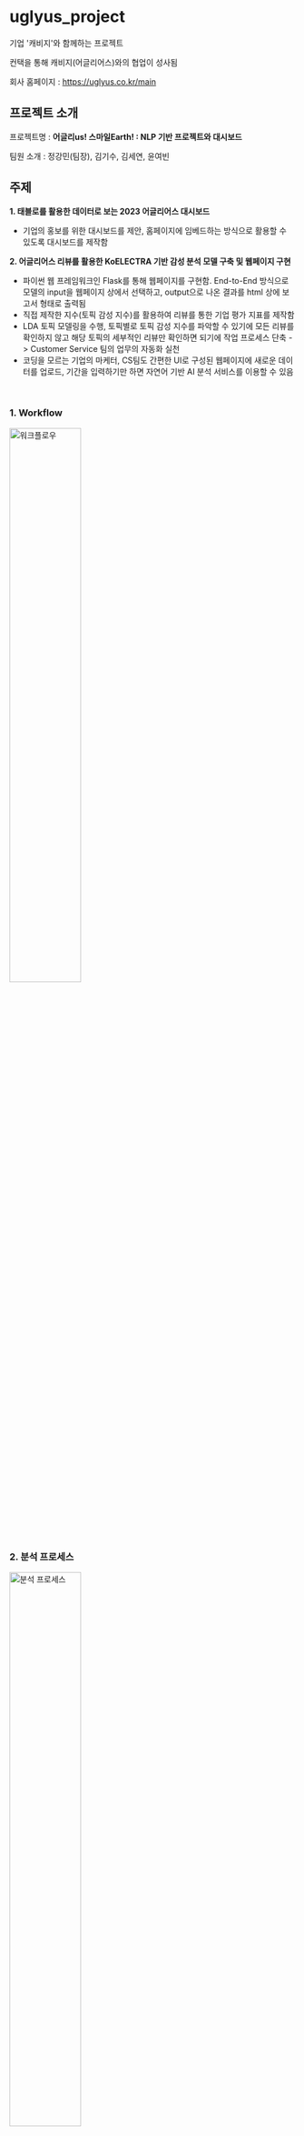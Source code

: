 # uglyus_project
기업 '캐비지'와 함께하는 프로젝트

컨택을 통해 캐비지(어글리어스)와의 협업이 성사됨

회사 홈페이지 : https://uglyus.co.kr/main

## 프로젝트 소개

프로젝트명 : **어글리us! 스마일Earth! : NLP 기반 프로젝트와 대시보드**

팀원 소개 : 정강민(팀장), 김기수, 김세연, 윤여빈

## 주제

**1. 태블로를 활용한 데이터로 보는 2023 어글리어스 대시보드**
- 기업의 홍보를 위한 대시보드를 제안, 홈페이지에 임베드하는 방식으로 활용할 수 있도록 대시보드를 제작함 

**2. 어글리어스 리뷰를 활용한 KoELECTRA 기반 감성 분석 모델 구축 및 웹페이지 구현**
- 파이썬 웹 프레임워크인 Flask를 통해 웹페이지를 구현함. End-to-End 방식으로 모델의 input을 웹페이지 상에서 선택하고, output으로 나온 결과를 html 상에 보고서 형태로 출력됨
- 직접 제작한 지수(토픽 감성 지수)를 활용하여 리뷰를 통한 기업 평가 지표를 제작함
- LDA 토픽 모델링을 수행, 토픽별로 토픽 감성 지수를 파악할 수 있기에 모든 리뷰를 확인하지 않고 해당 토픽의 세부적인 리뷰만 확인하면 되기에 작업 프로세스 단축 -> Customer Service 팀의 업무의 자동화 실천
- 코딩을 모르는 기업의 마케터, CS팀도 간편한 UI로 구성된 웹페이지에 새로운 데이터를 업로드, 기간을 입력하기만 하면 자연어 기반 AI 분석 서비스를 이용할 수 있음
<br/>

### 1. Workflow

<img width="50%" alt="워크플로우" src="https://github.com/lastdancewithyou/uglyus_project/assets/114273570/f01e0d5e-a688-4c10-893e-b546015422d8">

### 2. 분석 프로세스
<img width="50%" alt="분석 프로세스" src="https://github.com/lastdancewithyou/uglyus_project/assets/114273570/48d6d596-1a87-4b71-856c-a7d589791776">

### 3. 모델 실험 결과

<img width="55%" alt="모델 실험 결과" src="https://github.com/google-research/electra/assets/114273570/9bf06012-cbf9-4472-b5d8-5c16a88fba37">

### 4. 데이터 업로드와 옵션 선택(Daily, Weekly)이 가능한 Main Page

<img width="60%" alt="input" src="https://github.com/lastdancewithyou/uglyus_project/assets/114273570/e4915b93-4cbc-4155-aa25-4607a052e074">

### 5. 보고서 형태로 분석 결과가 출력되는 Report Page

<img width="60%" alt="output" src="https://github.com/lastdancewithyou/uglyus_project/assets/114273570/f58cec0e-93d1-4f6a-9fda-2ce1f21e7efb">

## 대시보드
대시보드는 twbx 파일의 용량 초과로 인하여 태블로 퍼블릭에 업로드하는 것으로 대체하였습니다.

태블로 퍼블릭 링크 : https://public.tableau.com/views/UglyUsDashboard/sheet0?:language=ko-KR&:display_count=n&:origin=viz_share_link

## 시연 영상

- 화면을 클릭하면 해당 영상의 유튜브 페이지로 이동합니다.

**1. 대시보드 시연 영상**

[![Video Label](http://img.youtube.com/vi/MoZzAdNxTRQ/0.jpg)](https://youtu.be/MoZzAdNxTRQ)

**2. 웹페이지 시연 영상**

[![Video Label](http://img.youtube.com/vi/BOcf5czlMIk/0.jpg)](https://youtu.be/BOcf5czlMIk)

## 컨퍼런스 발표 영상

[![Video Label](http://img.youtube.com/vi/HYUYUXvb-LQ/0.jpg)](https://youtu.be/HYUYUXvb-LQ)

## 주요 라이브러리

python==3.8.17

| library | release |
| ----------- | ---- |
| emoji | 0.6.0 |
| Flask | 3.0.0 |
| matplotlib | 3.7.4 |
| numpy | 1.24.4 |
| pandas | 2.0.3 |
| requests | 2.31.0 |
| scikit-learn | 1.3.2 |
| seaborn  | 0.13.1 |
| torch | 2.1.2 |
| tqdm | 4.66.1 |
| transformers | 4.36.2 |

## 기타
파이토치를 활용한 감성분석 학습 모델(KoELECTRA)은 용량 초과로 인하여 업로드하지 못하였습니다.

